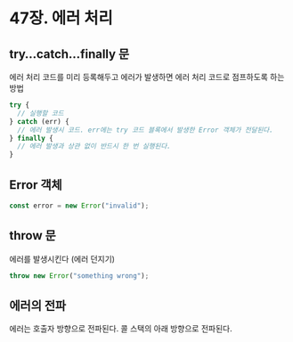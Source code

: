 # 47장. 에러 처리

## try…catch…finally 문

에러 처리 코드를 미리 등록해두고 에러가 발생하면 에러 처리 코드로 점프하도록 하는 방법

```jsx
try {
  // 실행할 코드
} catch (err) {
  // 에러 발생시 코드. err에는 try 코드 블록에서 발생한 Error 객체가 전달된다.
} finally {
  // 에러 발생과 상관 없이 반드시 한 번 실행된다.
}
```

## Error 객체

```jsx
const error = new Error("invalid");
```

## throw 문

에러를 발생시킨다 (에러 던지기)

```jsx
throw new Error("something wrong");
```

## 에러의 전파

에러는 호출자 방향으로 전파된다. 콜 스택의 아래 방향으로 전파된다.
